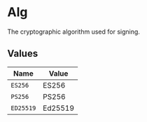 # Alg

The cryptographic algorithm used for signing.


## Values

| Name      | Value     |
| --------- | --------- |
| `ES256`   | ES256     |
| `PS256`   | PS256     |
| `ED25519` | Ed25519   |